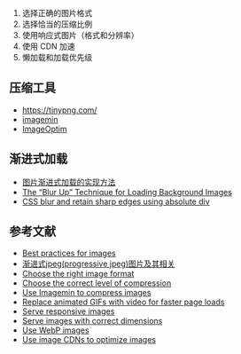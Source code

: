 
1. 选择正确的图片格式
2. 选择恰当的压缩比例
3. 使用响应式图片（格式和分辨率）
4. 使用 CDN 加速
5. 懒加载和加载优先级

## 压缩工具

- https://tinypng.com/
- [imagemin](https://github.com/imagemin/imagemin)
- [ImageOptim](https://imageoptim.com/mac)

## 渐进式加载

- [图片渐进式加载的实现方法](https://akarin.dev/2021/11/04/progressive-image-loading/)
- [The “Blur Up” Technique for Loading Background Images](https://css-tricks.com/the-blur-up-technique-for-loading-background-images/)
- [CSS blur and retain sharp edges using absolute div](https://stackoverflow.com/questions/20443283/css-blur-and-retain-sharp-edges-using-absolute-div#answer-48095387)

## 参考文献

- [Best practices for images](https://github.com/nucliweb/image-element)
- [渐进式jpeg(progressive jpeg)图片及其相关](https://www.zhangxinxu.com/wordpress/2013/01/progressive-jpeg-image-and-so-on/)
- [Choose the right image format](https://web.dev/choose-the-right-image-format/)
- [Choose the correct level of compression](https://web.dev/compress-images/)
- [Use Imagemin to compress images](https://web.dev/use-imagemin-to-compress-images/)
- [Replace animated GIFs with video for faster page loads](https://web.dev/replace-gifs-with-videos/)
- [Serve responsive images](https://web.dev/serve-responsive-images/)
- [Serve images with correct dimensions](https://web.dev/serve-images-with-correct-dimensions/)
- [Use WebP images](https://web.dev/serve-images-webp/)
- [Use image CDNs to optimize images](https://web.dev/image-cdns/)
